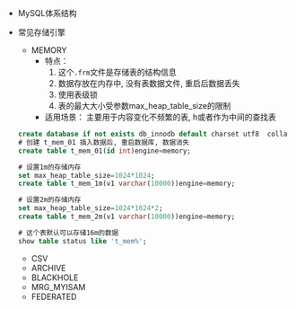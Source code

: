 - MySQL体系结构

- 常见存储引擎
  - MEMORY
    - 特点：
      1. 这个`.frm`文件是存储表的结构信息
      2. 数据存放在内存中, 没有表数据文件, 重启后数据丢失
      3. 使用表级锁
      4. 表的最大大小受参数max_heap_table_size的限制
    - 适用场景：
      主要用于内容变化不频繁的表, h或者作为中间的查找表
  ``` sql
  create database if not exists db_innodb default charset utf8  collate utf8_general_ci;
  # 创建 t_mem_01 插入数据后, 重启数据库, 数据消失
  create table t_mem_01(id int)engine=memory;
  
  # 设置1m的存储内存
  set max_heap_table_size=1024*1024;
  create table t_mem_1m(v1 varchar(10000))engine=memory;
  
  # 设置2m的存储内存
  set max_heap_table_size=1024*1024*2;
  create table t_mem_2m(v1 varchar(10000))engine=memory;
  
  # 这个表默认可以存储16m的数据
  show table status like 't_mem%';
  ```
  - CSV
  - ARCHIVE
  - BLACKHOLE
  - MRG_MYISAM
  - FEDERATED
